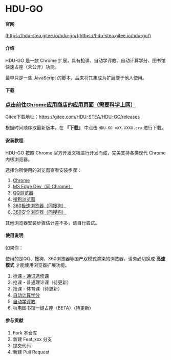 # HDU-GO

#### 官网

[https://hdu-stea.gitee.io/hdu-go/](https://hdu-stea.gitee.io/hdu-go/)

#### 介绍

HDU-GO 是一款 Chrome 扩展，具有抢课、自动学评教、自动计算学分、图书馆快速占座（未公开）功能。

最早只是一些 JavaScript 的脚本，后来将其集成为扩展便于他人使用。

#### 下载

### [点击前往Chrome应用商店的应用页面（需要科学上网）](https://chrome.google.com/webstore/detail/hdu-go/gehmlehclpdkeedjlkfpkadglcejfnkj)

Gitee下载地址：https://gitee.com/HDU-STEA/HDU-GO/releases

根据时间顺序取最新版本，在 **『下载』** 中点击 `HDU-GO vXX.XXXX.crx` 进行下载。

#### 安装教程

HDU-GO 按照 Chrome 官方开发文档进行开发而成，完美支持各类现代 Chrome 内核浏览器。

选择你所使用的浏览器查看安装步骤：

1. [Chrome](//hdu-stea.gitee.io/hdu-go/#/install/chrome)
2. [MS Edge Dev（同 Chrome）](//hdu-stea.gitee.io/hdu-go/#/install/chrome)
3. [QQ浏览器](//hdu-stea.gitee.io/hdu-go/#/install/qq)
4. [搜狗浏览器](//hdu-stea.gitee.io/hdu-go/#/install/sogou)
5. [360极速浏览器（同搜狗）](//hdu-stea.gitee.io/hdu-go/#/install/sogou)
6. [360安全浏览器（同搜狗）](//hdu-stea.gitee.io/hdu-go/#/install/sogou)

其他浏览器安装步骤估计差不多，请自行尝试。

#### 使用说明

如果你：

使用的是QQ、搜狗、360浏览器等国产双模式渲染的浏览器，请务必切换成 **高速模式** 才能使用浏览器扩展功能。

1. [抢课 - 通识选修课](//hdu-stea.gitee.io/hdu-go/#/usage/tsxxk)
2. 抢课 - 普通理论课（待更新）
3. 抢课 - 体育课（待更新）
4. [自动计算学分](//hdu-stea.gitee.io/hdu-go/#/usage/count-credit)
5. [自动学评教](usage/auto-rating)
6. 杭电图书馆一键占座（BETA）（待更新）

#### 参与贡献

1. Fork 本仓库
2. 新建 Feat_xxx 分支
3. 提交代码
4. 新建 Pull Request
